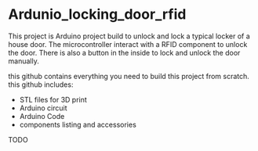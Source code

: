 # Ardunio_locking_door_rfid

This project is Arduino project build to unlock and lock a typical locker of a house door. The microcontroller interact with a RFID component to unlock the door. There is also a button in the inside to lock and unlock the door manually. 

this github contains everything you need to build this project from scratch. this github includes: 

-   STL files for 3D print 
-   Arduino circuit
-   Arduino Code
-   components listing and accessories

TODO

